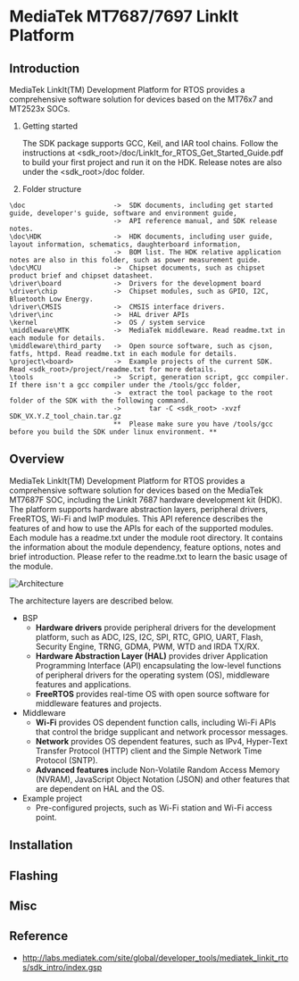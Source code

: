 # MediaTek MT7687/7697 LinkIt Platform

## Introduction

MediaTek LinkIt(TM) Development Platform for RTOS provides a comprehensive software solution for devices based
on the MT76x7 and MT2523x SOCs.

1. Getting started

   The SDK package supports GCC, Keil, and IAR tool chains. Follow the instructions at <sdk_root>/doc/LinkIt_for_RTOS_Get_Started_Guide.pdf
   to build your first project and run it on the HDK. Release notes are also under the <sdk_root>/doc folder.

2. Folder structure

  ```
  \doc                      ->  SDK documents, including get started guide, developer's guide, software and environment guide,
                            ->  API reference manual, and SDK release notes.
  \doc\HDK                  ->  HDK documents, including user guide, layout information, schematics, daughterboard information,
                            ->  BOM list. The HDK relative application notes are also in this folder, such as power measurement guide.
  \doc\MCU                  ->  Chipset documents, such as chipset product brief and chipset datasheet.
  \driver\board             ->  Drivers for the development board
  \driver\chip              ->  Chipset modules, such as GPIO, I2C, Bluetooth Low Energy.
  \driver\CMSIS             ->  CMSIS interface drivers.
  \driver\inc               ->  HAL driver APIs
  \kernel                   ->  OS / system service
  \middleware\MTK           ->  MediaTek middleware. Read readme.txt in each module for details.
  \middleware\third_party   ->  Open source software, such as cjson, fatfs, httpd. Read readme.txt in each module for details.
  \project\<board>          ->  Example projects of the current SDK. Read <sdk_root>/project/readme.txt for more details.
  \tools                    ->  Script, generation script, gcc compiler. If there isn't a gcc compiler under the /tools/gcc folder,
                            ->  extract the tool package to the root folder of the SDK with the following command.
                            ->       tar -C <sdk_root> -xvzf SDK_VX.Y.Z_tool_chain.tar.gz
                            **  Please make sure you have /tools/gcc before you build the SDK under linux environment. **
  ```

## Overview

MediaTek LinkIt(TM) Development Platform for RTOS provides a comprehensive software solution for devices based on the MediaTek MT7687F SOC,
including the LinkIt 7687 hardware development kit (HDK). The platform supports hardware abstraction layers, peripheral drivers, FreeRTOS,
Wi-Fi and lwIP modules. This API reference describes the features of and how to use the APIs for each of the supported modules.
Each module has a readme.txt under the module root directory. It contains the information about the module dependency, feature options,
notes and brief introduction. Please refer to the readme.txt to learn the basic usage of the module.

![Architecture](http://home.labs.mediatek.com/media/apis/7687/MT7687_SDK_architecture.PNG)

The architecture layers are described below.
- BSP
  - **Hardware drivers** provide peripheral drivers for the development platform, such as ADC, I2S, I2C, SPI, RTC, GPIO, UART, Flash, Security Engine, TRNG, GDMA, PWM, WTD and IRDA TX/RX.
  - **Hardware Abstraction Layer (HAL)** provides driver Application Programming Interface (API) encapsulating the low-level functions of peripheral drivers for the operating system (OS), middleware features and applications.
  - **FreeRTOS** provides real-time OS with open source software for middleware features and projects.
- Middleware
  - **Wi-Fi** provides OS dependent function calls, including Wi-Fi APIs that control the bridge supplicant and network processor messages.
  - **Network** provides OS dependent features, such as IPv4, Hyper-Text Transfer Protocol (HTTP) client and the Simple Network Time Protocol (SNTP).
  - **Advanced features** include Non-Volatile Random Access Memory (NVRAM), JavaScript Object Notation (JSON) and other features that are dependent on HAL and the OS.
- Example project
  - Pre-configured projects, such as Wi-Fi station and Wi-Fi access point.

## Installation

## Flashing

## Misc

## Reference

- http://labs.mediatek.com/site/global/developer_tools/mediatek_linkit_rtos/sdk_intro/index.gsp


